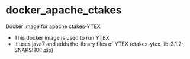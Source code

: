# docker_apache_ctakes
Docker image for apache ctakes-YTEX

- This docker image is used to run YTEX 
- It uses java7 and adds the library files of YTEX (ctakes-ytex-lib-3.1.2-SNAPSHOT.zip)
